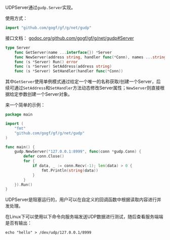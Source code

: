 UDPServer通过```gudp.Server```实现。

使用方式：
```go
import "github.com/gogf/gf/g/net/gudp"
```

接口文档：
[godoc.org/github.com/gogf/gf/g/net/gudp#Server](https://godoc.org/github.com/gogf/gf/g/net/gudp)
```go
type Server
    func GetServer(name ...interface{}) *Server
    func NewServer(address string, handler func(*Conn), names ...string) *Server
    func (s *Server) Run() error
    func (s *Server) SetAddress(address string)
    func (s *Server) SetHandler(handler func(*Conn))
```

其中```GetServer```使用单例模式通过给定一个唯一的名称获取/创建一个Server，后续可通过```SetAddress```和```SetHandler```方法动态修改Server属性；```NewServer```则直接根据给定参数创建一个Server对象。

来一个简单的示例：
```go
package main

import (
    "fmt"
    "github.com/gogf/gf/g/net/gudp"
)

func main() {
    gudp.NewServer("127.0.0.1:8999", func(conn *gudp.Conn) {
        defer conn.Close()
        for {
            if data, _ := conn.Recv(-1); len(data) > 0 {
                fmt.Println(string(data))
            }
        }
    }).Run()
}
```

UDPServer是阻塞运行的，用户可以在自定义的回调函数中根据读取内容进行并发处理。

在Linux下可以使用以下命令向服务端发送UDP数据进行测试，随后查看服务端端是否有输出：

	echo "hello" > /dev/udp/127.0.0.1/8999